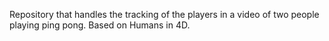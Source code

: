 Repository that handles the tracking of the players in a video of two people playing ping pong. Based on Humans in 4D.
